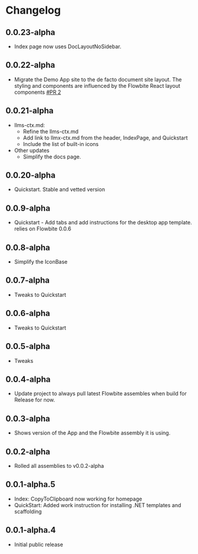 # Changelog

## 0.0.23-alpha

- Index page now uses DocLayoutNoSidebar.
  
## 0.0.22-alpha

- Migrate the Demo App site to the de facto document site layout. The styling and components are
  influenced by the Flowbite React layout components [#PR 2](https://github.com/peakflames/flowbite-blazor/pull/2)

## 0.0.21-alpha

- llms-ctx.md:
    - Refine the llms-ctx.md
    - Add link to llmx-ctx.md from the header, IndexPage, and Quickstart
    - Include the list of built-in icons
- Other updates
    - Simplify the docs page.

## 0.0.20-alpha

- Quickstart. Stable and vetted version

## 0.0.9-alpha

- Quickstart - Add tabs and add instructions for the desktop app template. relies on Flowbite 0.0.6

## 0.0.8-alpha

- Simplify the IconBase

## 0.0.7-alpha

- Tweaks to Quickstart

## 0.0.6-alpha

- Tweaks to Quickstart

## 0.0.5-alpha

- Tweaks

## 0.0.4-alpha

- Update project to always pull latest Flowbite assembles when build for Release for now.

## 0.0.3-alpha

- Shows version of the App and the Flowbite assembly it is using.

## 0.0.2-alpha

- Rolled all assemblies to v0.0.2-alpha

## 0.0.1-alpha.5

- Index: CopyToClipboard now working for homepage
- QuickStart: Added work instruction for installing .NET templates and scaffolding

## 0.0.1-alpha.4

- Initial public release
